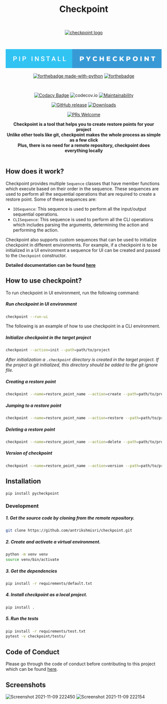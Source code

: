 <h1 align="center">
Checkpoint
</h1>
<br />
 
<span align="center">
 
[![checkpoint logo](https://raw.githubusercontent.com/antrikshmisri/checkpoint/master/docs/_static/logo.png)](http://checkpoint.antriksh.live/)
 
<br />
 
[![pip install pycheckpoint](https://raw.githubusercontent.com/antrikshmisri/DATA/34bf992f0f7f6e265d33b193e460ec073579551b/imgs/pip-install-pycheckpoint.svg)](https://github.com/antrikshmisri/checkpoint)
 
[![forthebadge made-with-python](http://ForTheBadge.com/images/badges/made-with-python.svg)](https://www.python.org/) [![forthebadge](https://forthebadge.com/images/badges/built-with-love.svg)](https://forthebadge.com)
 
 <br />
 
 [![Codacy Badge](https://app.codacy.com/project/badge/Grade/db5e64ce3b644109afe0c6ed96f266b8)](https://www.codacy.com/gh/antrikshmisri/checkpoint/dashboard?utm_source=github.com&amp;utm_medium=referral&amp;utm_content=antrikshmisri/checkpoint&amp;utm_campaign=Badge_Grade) ![codecov.io](https://codecov.io/github/antrikshmisri/checkpoint/coverage.svg?branch=master) [![Maintainability](https://api.codeclimate.com/v1/badges/d530dec72a679fe43d46/maintainability)](https://codeclimate.com/github/antrikshmisri/checkpoint/maintainability)
 
 
[![GitHub release](https://img.shields.io/github/release/antrikshmisri/checkpoint)](https://GitHub.com/Naereen/StrapDown.js/releases/) [![Downloads](https://pepy.tech/badge/pycheckpoint)](https://pepy.tech/project/pycheckpoint)
 
 
[![PRs Welcome](https://img.shields.io/badge/PRs-welcome-brightgreen.svg?style=flat-square)](http://makeapullrequest.com)
 
<div>
<b> Checkpoint is a tool that helps you to create restore points for your project <br/>
Unlike other tools like git, checkpoint makes the whole process as simple as a few click <br/>
Plus, there is no need for a remote repository, checkpoint does everything locally <br/>
</b>
 
</div>
</span>
<br />
 
 
## How does it work?
 
Checkpoint provides multiple `Sequence` classes that have member functions which execute based on their order in the sequence. These sequences are used to perform all the sequential operations that are required to create a restore point. Some of these sequences are:
 
* `IOSequence`: This sequence is used to perform all the input/output sequential operations.
* `CLISequence`: This sequence is used to perform all the CLI operations which includes parsing the arguments, determining the action and performing the action.
 
Checkpoint also supports custom sequences that can be used to initialize checkpoint in different environments. For example, if a checkpoint is to be initialized in a UI environment a sequence for UI can be created and passed to the `Checkpoint` constructor.
 
**Detailed documentation can be found [here](http://checkpoint.antriksh.live/)**
 
## How to use checkpoint?
 
To run checkpoint in UI environment, run the following command:
 
##### Run checkpoint in UI environment
```bash
checkpoint --run-ui
```
 
The following is an example of how to use checkpoint in a CLI environment.
 
##### Initialize checkpoint in the target project
```bash
checkpoint --action=init --path=path/to/project
```
*After initialization a `.checkpoint` directory is created in the target project. If the project is git initialized, this directory should be added to the git ignore file.*
 
##### Creating a restore point
```bash
checkpoint --name=restore_point_name --action=create --path=path/to/project
```
 
##### Jumping to a restore point
```bash
checkpoint --name=restore_point_name --action=restore --path=path/to/project
```
 
##### Deleting a restore point
```bash
checkpoint --name=restore_point_name --action=delete --path=path/to/project
```
 
##### Version of checkpoint
```bash
checkpoint --name=restore_point_name --action=version --path=path/to/project
```
 
## Installation
 
`pip install pycheckpoint`
### Development
 
##### 1. Get the source code by cloning from the remote repository.
```bash
git clone https://github.com/antrikshmisri/checkpoint.git
```
 
##### 2. Create and activate a virtual environment.
```bash
python -m venv venv
source venv/bin/activate
```
 
##### 3. Get the dependencies
```bash
pip install -r requirements/default.txt
```
##### 4. Install checkpoint as a local project.
```bash
pip install .
```
##### 5. Run the tests
```bash
pip install -r requirements/test.txt
pytest -v checkpoint/tests/
```
 
## Code of Conduct
 
Please go through the code of conduct before contributing to this project which can be found [here](./CODE_OF_CONDUCT.md).
 
 
## Screenshots
 
<img width="749" alt="Screenshot 2021-11-09 222450" src="https://user-images.githubusercontent.com/54466356/140969067-6e845c1a-dc7d-4985-a0e1-d47583eb0523.png">
 
 
<img width="746" alt="Screenshot 2021-11-09 222154" src="https://user-images.githubusercontent.com/54466356/140968797-ab4fa175-0692-4fdf-937b-5cfb88a8a2ab.png">
 
 
 


